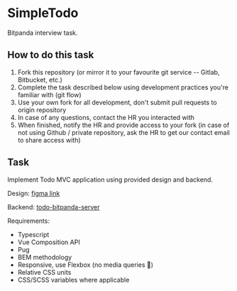 # SimpleTodo

Bitpanda interview task.

## How to do this task

1. Fork this repository (or mirror it to your favourite git service -- Gitlab, Bitbucket, etc.)
1. Complete the task described below using development practices you're familiar with (git flow)
1. Use your own fork for all development, don't submit pull requests to origin repository
1. In case of any questions, contact the HR you interacted with
1. When finished, notify the HR and provide access to your fork (in case of not using Github / private repository, ask the HR to get our contact email to share access with)

## Task

Implement Todo MVC application using provided design and backend.

Design: [figma link](https://www.figma.com/file/0zmN3IdInAR8aUGdrQ1w61/html%2Bcss-challenge?node-id=0%3A1)

Backend: [todo-bitpanda-server](./server/README.md)

Requirements:

- Typescript
- Vue Composition API
- Pug
- BEM methodology
- Responsive, use Flexbox (no media queries 🙂)
- Relative CSS units
- CSS/SCSS variables where applicable